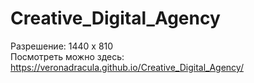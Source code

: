 # Creative_Digital_Agency
Разрешение: 1440 х 810  
Посмотреть можно здесь:  https://veronadracula.github.io/Creative_Digital_Agency/
